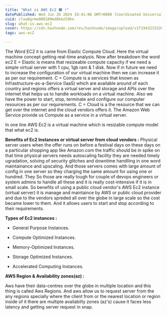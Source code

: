 ```yaml
---
title: "What is AWS Ec2 🟧 !"
datePublished: Wed Jun 26 2024 19:41:06 GMT+0000 (Coordinated Universal Time)
cuid: clxw8qrme000109md8kmz59hn
slug: what-is-aws-ec2
cover: https://cdn.hashnode.com/res/hashnode/image/upload/v1719432333206/606f3aef-3913-4b00-8146-32c6157b4bc3.png
tags: aws-ec2

---
```


The Word EC2 it is came from Elastic Compute Cloud. Here the virtual machine concept getting real-time analysis. Now after breakdown the word ec2 E = Elastic is means that resizeable compute capacity if we need a simple virtual server with 1 cpu, 1gb ram & 1 disk. Now if in future we need to increase the configuration of our virtual machine then we can increase it as per our requirement. C = Compute is a services that known as Infrastructure-as-a-Service (IaaS) which are available around of each country and regions offers a virtual server and storage and APIs over the internet that helps us to handle workloads on a virtual machine. Also we have the power to start, stop, terminate and configure our computer resources as per our requirements. C = Cloud is a the resource that we can get over the internet and the cloud vendors offers it. The Amazon Web Service provide us Compute as a service in a virtual server.

In one line AWS Ec2 is a virtual machine which is resizable compute model that what ec2 is.

**Benefits of Ec2 Instances or virtual server from cloud vendors :** Physical server users when the offer runs on before a festival days on these days on a particular shopping app like Amazon.com the traffic should be in spike on that time physical servers needs autoscaling facility they are needed timely ugradation, solving of security glitches and downtime handlling in one word maintainance and upscaling. And those servers comes with large amount of config in one server so they charging the same amount for using one or hundred. They So those are really tough for couple of devops engineers or system admins to handle all these and it is really cost-intensive if it is in small scale. So benefits of using a public cloud vendor's AWS Ec2 instance (virtual server) it is manage and maintaince by AWS or public cloud provider and due to the vendors spreded all over the globe in large scale so the cost became lower to them. And it allows users to start and stop according to their requirements.

**Types of Ec2 instances :**

* General Purpose Instances.
    
* Compute Optimized Instances.
    
* Memory-Optimized Instances.
    
* Storage Optimized Instances.
    
* Accelerated Computing Instances.
    

**AWS Region & Availability zones(az) :**

Aws have their data-centres over the globe in multiple location and this thing is called Aws Regions. And aws allow us to request server from the any regions specially where the client from or the nearest location or region inside of it there are multiple availabilty zones (az's) cause it faces less latency and getting server request in snap.
